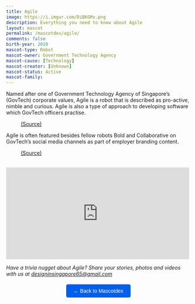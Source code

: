 ```yaml
---
title: Agile
image: https://i.imgur.com/DiBKGMx.png
description: Everything you need to know about Agile
layout: mascot
permalink: /mascotdex/agile/
comments: false
birth-year: 2020
mascot-type: Robot
mascot-owner: Government Technology Agency
mascot-cause: [Technology]
mascot-creator: [Unknown]
mascot-status: Active
mascot-family: 
---
```


Named after one of Government Technology Agency of Singapore’s (GovTech) corporate values, Agile is a robot that is described as pro-active, nimble and curious. Agile is also a type of approach to developing software which GovTech officers practise.

<figure>
<img src="https://i.imgur.com/Nf1gcKu.jpg" alt="">
<figcaption><a href="https://www.facebook.com/GovTechSG/posts/-mascots-assemble-youve-seen-our-robots-and-gayle-deliver-you-the-latest-tech-ne/461839979309552/" target="_blank">(Source)</a></figcaption>
</figure>


Agile is often featured besides fellow robots Bold and Collaborative on GovTech’s social media channels as part of employer branding content.

<figure>
<img src="https://i.imgur.com/qTCLjd0.jpg" alt="">
<figcaption><a href="https://www.facebook.com/GovTechSG/posts/pfbid0WFDKGh931rXmACFNXRFU5vp3QzXdYdpeCGhtKDGd17gXh8Dnm6Vwqs2Wzn4nec7el" target="_blank">(Source)</a></figcaption>
</figure>

<br>
<div class="video-responsive"><iframe src="https://www.facebook.com/plugins/post.php?href=https%3A%2F%2Fwww.facebook.com%2FGovTechSG%2Fposts%2Fpfbid02tig6UjzGo7GTr5u7w7yP4eSDAzJyRaKqsNsoVx2G51ZyE68BQ5QAhyELJfW3KtWxl&show_text=true&width=500" width="500" height="250" style="border:none;overflow:hidden" scrolling="no" frameborder="0" allowfullscreen="true" allow="autoplay; clipboard-write; encrypted-media; picture-in-picture; web-share"></iframe> </div>

<i>Have a trivia nugget about Agile? Share your stories, photos and videos with us at designinsingapore65@gmail.com</i>

<a href="https://www.designinsingapore.com/mascotdex/" style="text-decoration: none;">
  <button style="background-color: #005FEA; color: white; padding: 10px 20px; border: none; border-radius: 5px; cursor: pointer; display: block; margin: 20px auto; font-size: 1em;">
    ← Back to Mascotdex
  </button>
</a>
